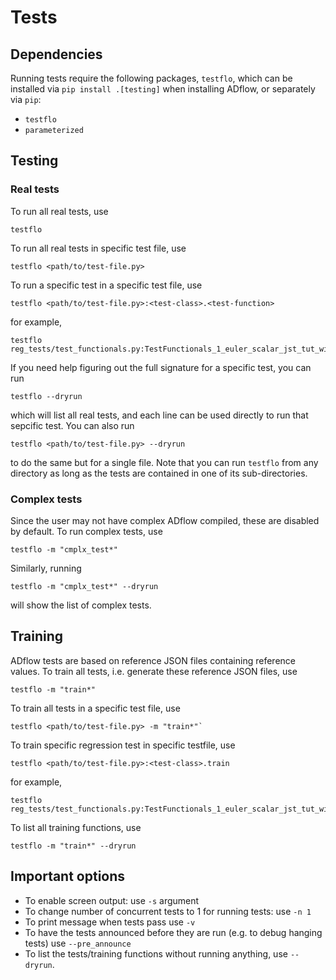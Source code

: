 # Tests

## Dependencies
Running tests require the following packages, `testflo`, which can be installed via `pip install .[testing]` when installing ADflow, or separately via `pip`:
- `testflo`
- `parameterized`

## Testing
### Real tests
To run all real tests, use
```
testflo
```
To run all real tests in specific test file, use
```
testflo <path/to/test-file.py>
```
To run a specific test in a specific test file, use
```
testflo <path/to/test-file.py>:<test-class>.<test-function>
```
for example,
```
testflo reg_tests/test_functionals.py:TestFunctionals_1_euler_scalar_jst_tut_wing.test_jac_vec_prod_bwd
```
If you need help figuring out the full signature for a specific test, you can run
```
testflo --dryrun
```
which will list all real tests, and each line can be used directly to run that sepcific test.
You can also run
```
testflo <path/to/test-file.py> --dryrun
```
to do the same but for a single file.
Note that you can run `testflo` from any directory as long as the tests are contained in one of its sub-directories.

### Complex tests
Since the user may not have complex ADflow compiled, these are disabled by default.
To run complex tests, use
```
testflo -m "cmplx_test*"
```
Similarly, running
```
testflo -m "cmplx_test*" --dryrun
```
will show the list of complex tests.

## Training
ADflow tests are based on reference JSON files containing reference values.
To train all tests, i.e. generate these reference JSON files, use
```
testflo -m "train*"
```
To train all tests in a specific test file, use
```
testflo <path/to/test-file.py> -m "train*"`
```
To train specific regression test in specific testfile, use
```
testflo <path/to/test-file.py>:<test-class>.train
```
for example,
```
testflo reg_tests/test_functionals.py:TestFunctionals_1_euler_scalar_jst_tut_wing.train
```
To list all training functions, use
```
testflo -m "train*" --dryrun
```

## Important options
- To enable screen output: use `-s` argument
- To change number of concurrent tests to 1 for running tests: use `-n 1`
- To print message when tests pass use `-v`
- To have the tests announced before they are run (e.g. to debug hanging tests) use `--pre_announce`
- To list the tests/training functions without running anything, use `--dryrun`.
